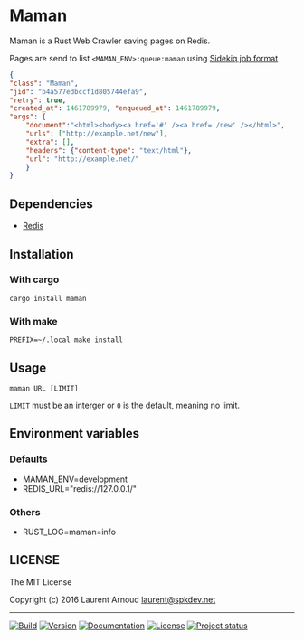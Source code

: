 # Maman

Maman is a Rust Web Crawler saving pages on Redis.

Pages are send to list `<MAMAN_ENV>:queue:maman` using
[Sidekiq job format](https://github.com/mperham/sidekiq/wiki/Job-Format)

``` json
{
"class": "Maman",
"jid": "b4a577edbccf1d805744efa9",
"retry": true,
"created_at": 1461789979, "enqueued_at": 1461789979,
"args": {
    "document":"<html><body><a href='#' /><a href='/new' /></html>",
    "urls": ["http://example.net/new"],
    "extra": [],
    "headers": {"content-type": "text/html"},
    "url": "http://example.net/"
    }
}
```

## Dependencies

* [Redis](http://redis.io/)

## Installation

### With cargo

~~~
cargo install maman
~~~

### With make

~~~
PREFIX=~/.local make install
~~~

## Usage

~~~
maman URL [LIMIT]
~~~

`LIMIT` must be an interger or `0` is the default, meaning no limit.

## Environment variables

### Defaults

* MAMAN_ENV=development
* REDIS_URL="redis://127.0.0.1/"

### Others

* RUST_LOG=maman=info

## LICENSE

The MIT License

Copyright (c) 2016 Laurent Arnoud <laurent@spkdev.net>

---
[![Build](https://img.shields.io/travis-ci/spk/maman.svg)](https://travis-ci.org/spk/maman)
[![Version](https://img.shields.io/crates/v/maman.svg)](https://crates.io/crates/maman)
[![Documentation](https://img.shields.io/badge/doc-rustdoc-blue.svg)](https://docs.rs/maman/)
[![License](https://img.shields.io/badge/license-MIT-blue.svg)](http://opensource.org/licenses/MIT "MIT")
[![Project status](http://img.shields.io/status/experimental.png?color=red)](https://github.com/spk/maman)
